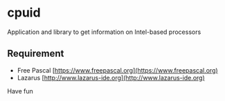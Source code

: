 # cpuid
Application and library to get information on Intel-based processors

## Requirement
- Free Pascal [https://www.freepascal.org](https://www.freepascal.org)
- Lazarus [http://www.lazarus-ide.org](http://www.lazarus-ide.org)

Have fun
